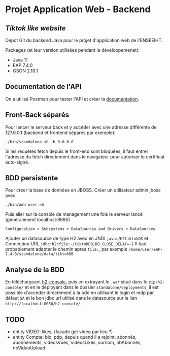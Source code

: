 # Projet Application Web - Backend
## _Tiktok like website_

Dépot Git du backend Java pour le projet d'application web de l'ENSEEIHT.

Packages (et leur version utilisées pendant le développemenet):
- Java 11
- EAP 7.4.0
- GSON 2.10.1

## Documentation de l'API
On a utilisé Postman pour tester l'API et créer la [documentation](https://documenter.getpostman.com/view/22501258/2s93XyT35u).

## Front-Back séparés
Pour lancer le serveur back et y accéder avec une adresse différente de 127.0.0.1 (backend et frontend séparés par exemple):
```console
./bin/standalone.sh -b 0.0.0.0
```
Si les requêtes fetch depuis le front-end sont bloquées, il faut entrer l'adresse du fetch directement dans le navigateur pour autoriser le certificat auto-signé.

## BDD persistente
Pour créer la base de données en JBOSS.
Créer un utilisateur admin jboss avec:
```console
./bin/add-user.sh
```
Puis aller sur la console de management une fois le serveur lancé (généralement localhost:9990)
```console
Configuration > Subsystems > DataSources and Drivers > DataSources
```
Ajouter un datasource de type H2 avec en JNDI `java:/H2tiktokDS` et Connection URL `jdbc:h2:file:~/tiktokDB;DB_CLOSE_DELAY=-1`
Il faut probablement adapter le chemin apres `file:`, par exemple `/home/user/EAP-7.4.0/standalone/data/tiktokDB`

## Analyse de la BDD
En téléchargeant [h2-console](https://developers.redhat.com/quickstarts/eap-archive/h2-console), puis en extrayant le `.war` situé dans le `zip/h2-console/` et en le déployant dans le dossier `standalone/deployments`, il est possible d'acceder directement à la bdd en utilisant le login et mdp par défaut `SA` et le bon jdbc url utilisé dans le datasource sur le lien `http://localhost:8080/h2-console/`.

## TODO
- entity VIDEO: likes, (facade get video par lieu ?)
- entity Compte: bio, pdp, depuis quand il a rejoint, abonnés, abonnements, videosVues, videosLikes, surnom, nbAbonnés, nbVideoUpload
